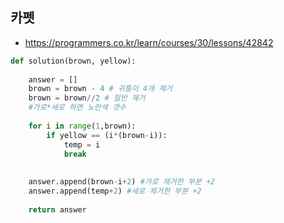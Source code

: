## 카펫

- https://programmers.co.kr/learn/courses/30/lessons/42842

~~~python
def solution(brown, yellow):
    
    answer = []
    brown = brown - 4 # 귀퉁이 4개 제거
    brown = brown//2 # 절반 제거
    #가로*세로 하면 노란색 갯수
    
    for i in range(1,brown):
        if yellow == (i*(brown-i)):
            temp = i
            break
    
    
    answer.append(brown-i+2) #가로 제거한 부분 +2
    answer.append(temp+2) #세로 제거한 부분 +2
    
    return answer
~~~

